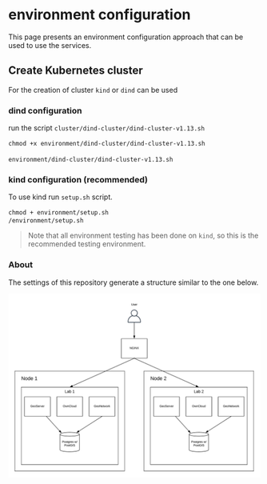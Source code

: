 # environment configuration

This page presents an environment configuration approach that can be used to use the services.

## Create Kubernetes cluster

For the creation of cluster `kind` or `dind` can be used

### dind configuration

run the script `cluster/dind-cluster/dind-cluster-v1.13.sh`

```shell
chmod +x environment/dind-cluster/dind-cluster-v1.13.sh

environment/dind-cluster/dind-cluster-v1.13.sh
```

### kind configuration (recommended)

To use kind run `setup.sh` script.


```shell
chmod + environment/setup.sh
/environment/setup.sh
```

> Note that all environment testing has been done on `kind`, so this is the recommended testing environment.

### About

The settings of this repository generate a structure similar to the one below.

![](imgs/arch.png)
